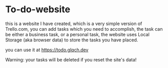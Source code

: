 # To-do-website
this is a website I have created, which is a very simple version of Trello.com, you can add tasks which you need to accomplish, the task can be either a business task, or a personal task, the website uses Local Storage (aka browser data) to store the tasks you have placed. 

you can use it at https://todo.glqch.dev

Warning: your tasks will be deleted if you reset the site's data!
